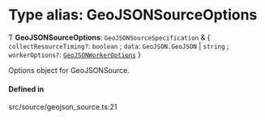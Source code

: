 # Type alias: GeoJSONSourceOptions

Ƭ **GeoJSONSourceOptions**: `GeoJSONSourceSpecification` & \{ `collectResourceTiming?`: `boolean` ; `data`: `GeoJSON.GeoJSON` \| `string` ; `workerOptions?`: [`GeoJSONWorkerOptions`](GeoJSONWorkerOptions.md)  }

Options object for GeoJSONSource.

#### Defined in

src/source/geojson_source.ts:21
